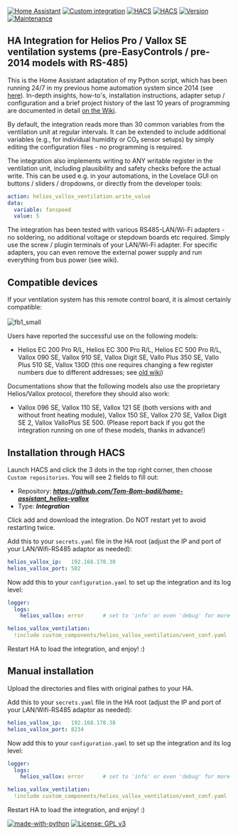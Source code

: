 [![Home Assistant](https://img.shields.io/badge/Home%20Assistant-%2341BDF5.svg)](https://www.home-assistant.io)
[![Custom integration](https://img.shields.io/badge/custom%20integration-%2341BDF5.svg)](https://www.home-assistant.io/getting-started/concepts-terminology)
[![HACS](https://img.shields.io/badge/HACS%20listing-applied-red.svg)](https://github.com/hacs)
[![HACS](https://img.shields.io/badge/HACS%20install-verified-green.svg)](https://github.com/hacs)
[![Version](https://img.shields.io/badge/Version-v2025.03.1-green.svg)](https://github.com/Tom-Bom-badil/home-assistant_helios-vallox/releases)
[![Maintenance](https://img.shields.io/badge/Maintained%3F-yes-green.svg)](https://GitHub.com/Tom-Bom-badil/home-assistant_helios-vallox/graphs/commit-activity)

## HA Integration for Helios Pro / Vallox SE ventilation systems (pre-EasyControls / pre-2014 models with RS-485)

This is the Home Assistant adaptation of my Python script, which has been running 24/7 in my previous home automation system since 2014 (see [here](https://github.com/Tom-Bom-badil/helios/wiki)). In-depth insights, how-to's, installation instructions,  adapter setup / configuration and a brief project history of the last 10 years of programming are documented in detail [on the Wiki](https://github.com/Tom-Bom-badil/home-assistant_helios-vallox/wiki).

By default, the integration reads more than 30 common variables from the ventilation unit at regular intervals. It can be extended to include additional variables (e.g., for individual humidity or CO₂ sensor setups) by simply editing the configuration files - no programming is required.

The integration also implements writing to ANY writable register in the ventilation unit, including plausibility and safety checks before the actual write. This can be used e.g. in your automations, in the Lovelace GUI on buttons / sliders / dropdowns, or directly from the developer tools:
```yaml
action: helios_vallox_ventilation.write_value
data:
  variable: fanspeed
  value: 5
```
The integration has been tested with various RS485-LAN/Wi-Fi adapters - no soldering, no additional voltage or stepdown boards etc required. Simply use the screw / plugin terminals of your LAN/Wi-Fi adapter. For specific adapters, you can even remove the external power supply and run everything from bus power (see wiki).

## Compatible devices

If your ventilation system has this remote control board, it is almost certainly compatible:<br/><br/>
![fb1_small](https://github.com/user-attachments/assets/57bbe02d-9086-4028-849f-c43d699e2aed)

Users have reported the successful use on the following models:
- Helios EC 200 Pro R/L, Helios EC 300 Pro R/L, Helios EC 500 Pro R/L, Vallox 090 SE, Vallox 910 SE, Vallox Digit SE, Vallo Plus 350 SE, Vallo Plus 510 SE, Vallox 130D (this one requires changing a few register numbers due to different addresses; see [old wiki](https://github.com/Tom-Bom-badil/SmartHomeNG-Helios/wiki))

Documentations show that the following models also use the proprietary Helios/Vallox protocol, therefore they should also work:
- Vallox 096 SE, Vallox 110 SE, Vallox 121 SE (both versions with and without front heating module), Vallox 150 SE, Vallox 270 SE, Vallox Digit SE 2, Vallox ValloPlus SE 500. (Please report back if you got the integration running on one of these models, thanks in advance!)

## Installation through HACS

Launch HACS and click the 3 dots in the top right corner, then choose `Custom repositories`. You will see 2 fields to fill out:

- Repository: _**https://github.com/Tom-Bom-badil/home-assistant_helios-vallox**_
- Type: _**Integration**_

Click add and download the integration. Do NOT restart yet to avoid restarting twice.

Add this to your `secrets.yaml` file in the HA root (adjust the IP and port of your LAN/Wifi-RS485 adaptor as needed):
```yaml
helios_vallox_ip:   192.168.178.38
helios_vallox_port: 502
```

Now add this to your `configuration.yaml` to set up the integration and its log level:
```yaml
logger:
  logs:
    helios_vallox: error      # set to 'info' or even 'debug' for more details

helios_vallox_ventilation:
  !include custom_components/helios_vallox_ventilation/vent_conf.yaml
```
Restart HA to load the integration, and enjoy! :)

## Manual installation

Upload the directories and files with original pathes to your HA.

Add this to your `secrets.yaml` file in the HA root (adjust the IP and port of your LAN/Wifi-RS485 adaptor as needed):
```yaml
helios_vallox_ip:   192.168.178.38
helios_vallox_port: 8234
```

Now add this to your `configuration.yaml` to set up the integration and its log level:
```yaml
logger:
  logs:
    helios_vallox: error      # set to 'info' or even 'debug' for more details

helios_vallox_ventilation:
  !include custom_components/helios_vallox_ventilation/vent_conf.yaml
```

Restart HA to load the integration, and enjoy! :)

[![made-with-python](https://img.shields.io/badge/Made%20with-Python-1f425f.svg)](https://www.python.org/)
[![License: GPL v3](https://img.shields.io/badge/License-GPLv3-blue.svg)](https://www.gnu.org/licenses/gpl-3.0)
